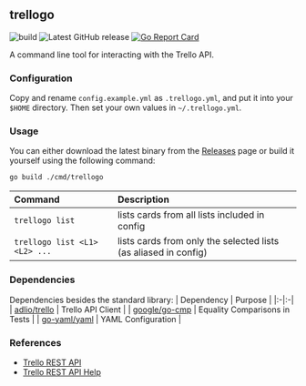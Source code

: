 ## trellogo
![build](https://github.com/utkuufuk/trellogo/workflows/trellogo/badge.svg?branch=master)
![Latest GitHub release](https://img.shields.io/github/release/utkuufuk/trellogo.svg)
[![Go Report Card](https://goreportcard.com/badge/github.com/utkuufuk/trellogo)](https://goreportcard.com/report/github.com/utkuufuk/trellogo)

A command line tool for interacting with the Trello API.

### Configuration
Copy and rename `config.example.yml` as `.trellogo.yml`, and put it into your `$HOME` directory. Then set your own values in `~/.trellogo.yml`.

### Usage
You can either download the latest binary from the [Releases](https://github.com/utkuufuk/trellogo/releases) page or build it yourself using the following command:
```sh
go build ./cmd/trellogo
```

| Command | Description |
|:-|:-|
| `trellogo list`               | lists cards from all lists included in config |
| `trellogo list <L1> <L2> ...` | lists cards from only the selected lists (as aliased in config) |

### Dependencies
Dependencies besides the standard library:
| Dependency | Purpose |
|:-|:-|
| [adlio/trello](https://github.com/adlio/trello)   | Trello API Client |
| [google/go-cmp](https://github.com/google/go-cmp) | Equality Comparisons in Tests |
| [go-yaml/yaml](https://github.com/go-yaml/yaml)   | YAML Configuration |


### References
 * [Trello REST API](https://developer.atlassian.com/cloud/trello/rest/)
 * [Trello REST API Help](http://www.trello.org/help.html)
